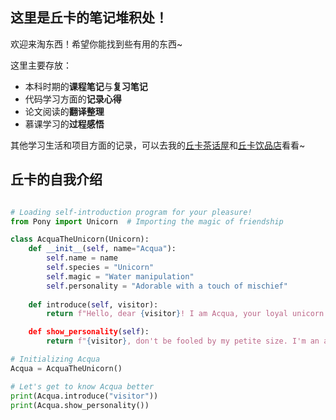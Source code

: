 ## 这里是丘卡的笔记堆积处！

欢迎来淘东西！希望你能找到些有用的东西~

这里主要存放：

- 本科时期的**课程笔记**与**复习笔记**
- 代码学习方面的**记录心得**
- 论文阅读的**翻译整理**
- 慕课学习的**过程感悟**

其他学习生活和项目方面的记录，可以去我的[丘卡茶话屋](https://zerolacqua.top/)和[丘卡饮品店](https://blog.zerolacqua.top/)看看~

## 丘卡的自我介绍


```python

# Loading self-introduction program for your pleasure!
from Pony import Unicorn  # Importing the magic of friendship

class AcquaTheUnicorn(Unicorn):
    def __init__(self, name="Acqua"):
        self.name = name
        self.species = "Unicorn"
        self.magic = "Water manipulation"
        self.personality = "Adorable with a touch of mischief"
    
    def introduce(self, visitor):
        return f"Hello, dear {visitor}! I am Acqua, your loyal unicorn friend. They say I'm pretty good with water magic. 

    def show_personality(self):
        return f"{visitor}, don't be fooled by my petite size. I'm an adorable unicorn with a hint of mischief. Teehee! 💧"

# Initializing Acqua
Acqua = AcquaTheUnicorn()

# Let's get to know Acqua better
print(Acqua.introduce("visitor"))  
print(Acqua.show_personality())  
```